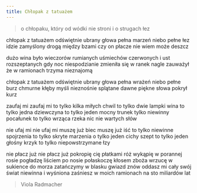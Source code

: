 ```yaml
---
title: Chłopak z tatuażem
---
```

> o chłopaku, który od wódki nie stroni i o strugach łez

chłopak z tatuażem odświętnie ubrany
głowa pełna marzeń niebo pełne łez
idzie zamyślony drogą między bzami
czy on płacze nie wiem
może deszcz

dużo wina było wieczorów rumianych
uśmiechów czerwonych i ust rozszeptanych
gdy noc niespodzianie zmieniła się w ranek
nagle zauważył że w ramionach trzyma
nieznajomą

chłopak z tatuażem odświętnie ubrany
głowa pełna wrażeń niebo pełne burz
chmurne kłęby myśli nieznośnie splątane
dawne piękne słowa pokrył kurz

zaufaj mi zaufaj mi to tylko kilka miłych chwil
to tylko dwie lampki wina to tylko jedna dziewczyna
to tylko jeden mocny trunek tylko niewinny pocałunek
to tylko wrząca rzeka nic nie wartych słów

nie ufaj mi nie ufaj mi muszę już biec muszę już iść
to tylko niewinne spojrzenia to tylko skryte marzenia
o tylko jeden cichy szept to tylko jeden głośny krzyk
to tylko niepowstrzymane łzy

nie płacz już nie płacz już pokropię cię płatkami róż
wykąpię w porannej rosie pogładzę liściem po nosie
połaskoczę kłosem zboża wrzucę w sukience do morza
zatańczymy w blasku gwiazd znów oddasz mi cały swój świat
niewinna i wyśniona zaśniesz w moich ramionach
na sto miliardów lat

> Viola Radmacher
